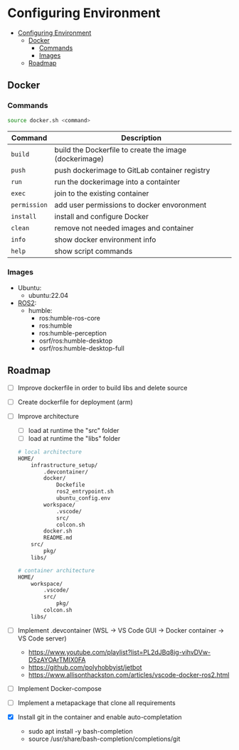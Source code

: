 # Configuring Environment

- [Configuring Environment](#configuring-environment)
  - [Docker](#docker)
    - [Commands](#commands)
    - [Images](#images)
  - [Roadmap](#roadmap)


## Docker

### Commands

```sh
source docker.sh <command>
```

| Command      | Description                                            |
| ------------ | ------------------------------------------------------ |
| `build`      | build the Dockerfile to create the image (dockerimage) |
| `push`       | push dockerimage to GitLab container registry          |
| `run`        | run the dockerimage into a containter                  |
| `exec`       | join to the existing container                         |
| `permission` | add user permissions to docker envoronment             |
| `install`    | install and configure Docker                           |
| `clean`      | remove not needed images and container                 |
| `info`       | show docker environment info                           |
| `help`       | show script commands                                   |


### Images
* Ubuntu:
  * ubuntu:22.04
* [ROS2](https://github.com/osrf/docker_images/tree/3f4fbca923d80f834f3a89b5960bad5582652519):
  * humble:
    * ros:humble-ros-core
    * ros:humble
    * ros:humble-perception
    * osrf/ros:humble-desktop
    * osrf/ros:humble-desktop-full



## Roadmap
- [ ] Improve dockerfile in order to build libs and delete source
- [ ] Create dockerfile for deployment (arm)
- [ ] Improve architecture
  - [ ] load at runtime the "src" folder
  - [ ] load at runtime the "libs" folder
  ```sh
  # local architecture
  HOME/
      infrastructure_setup/
          .devcontainer/
          docker/
              Dockefile
              ros2_entrypoint.sh
              ubuntu_config.env
          workspace/
              .vscode/
              src/
              colcon.sh
          docker.sh
          README.md
      src/
          pkg/
      libs/
  ```

  ```sh
  # container architecture
  HOME/
      workspace/
          .vscode/
          src/
              pkg/
          colcon.sh
      libs/
  ```
- [ ] Implement .devcontainer (WSL -> VS Code GUI -> Docker container -> VS Code server)
    - https://www.youtube.com/playlist?list=PL2dJBq8ig-vihvDVw-D5zAYOArTMIX0FA
    - https://github.com/polyhobbyist/jetbot
    - https://www.allisonthackston.com/articles/vscode-docker-ros2.html
- [ ] Implement Docker-compose
- [ ] Implement a metapackage that clone all requirements
- [x] Install git in the container and enable auto-completation
  - sudo apt install -y bash-completion
  - source /usr/share/bash-completion/completions/git
